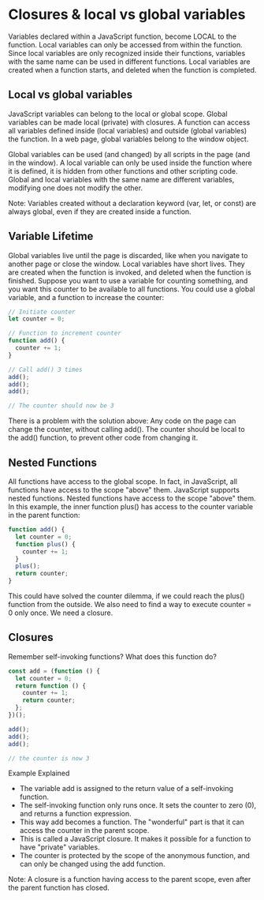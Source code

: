 # Closures & local vs global variables

Variables declared within a JavaScript function, become LOCAL to the function. Local variables can only be accessed from within the function. Since local variables are only recognized inside their functions, variables with the same name can be used in different functions. Local variables are created when a function starts, and deleted when the function is completed.

## Local vs global variables

JavaScript variables can belong to the local or global scope. Global variables can be made local (private) with closures. A function can access all variables defined inside (local variables) and outside (global variables) the function. In a web page, global variables belong to the window object.

Global variables can be used (and changed) by all scripts in the page (and in the window). A local variable can only be used inside the function where it is defined, it is hidden from other functions and other scripting code. Global and local variables with the same name are different variables, modifying one does not modify the other.

Note: Variables created without a declaration keyword (var, let, or const) are always global, even if they are created inside a function.

## Variable Lifetime

Global variables live until the page is discarded, like when you navigate to another page or close the window. Local variables have short lives. They are created when the function is invoked, and deleted when the function is finished. Suppose you want to use a variable for counting something, and you want this counter to be available to all functions. You could use a global variable, and a function to increase the counter:

```js
// Initiate counter
let counter = 0;

// Function to increment counter
function add() {
  counter += 1;
}

// Call add() 3 times
add();
add();
add();

// The counter should now be 3
```

There is a problem with the solution above: Any code on the page can change the counter, without calling add(). The counter should be local to the add() function, to prevent other code from changing it.

## Nested Functions

All functions have access to the global scope. In fact, in JavaScript, all functions have access to the scope "above" them. JavaScript supports nested functions. Nested functions have access to the scope "above" them. In this example, the inner function plus() has access to the counter variable in the parent function:

```js
function add() {
  let counter = 0;
  function plus() {
    counter += 1;
  }
  plus();
  return counter;
}
```

This could have solved the counter dilemma, if we could reach the plus() function from the outside. We also need to find a way to execute counter = 0 only once. We need a closure.

## Closures

Remember self-invoking functions? What does this function do?

```js
const add = (function () {
  let counter = 0;
  return function () {
    counter += 1;
    return counter;
  };
})();

add();
add();
add();

// the counter is now 3
```

Example Explained

- The variable add is assigned to the return value of a self-invoking function.
- The self-invoking function only runs once. It sets the counter to zero (0), and returns a function expression.
- This way add becomes a function. The "wonderful" part is that it can access the counter in the parent scope.
- This is called a JavaScript closure. It makes it possible for a function to have "private" variables.
- The counter is protected by the scope of the anonymous function, and can only be changed using the add function.

Note: A closure is a function having access to the parent scope, even after the parent function has closed.
